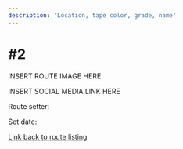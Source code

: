```yaml
---
description: 'Location, tape color, grade, name'
---
```


# \#2

INSERT ROUTE IMAGE HERE

INSERT SOCIAL MEDIA LINK HERE

Route setter: 

Set date:

[Link back to route listing](./)

